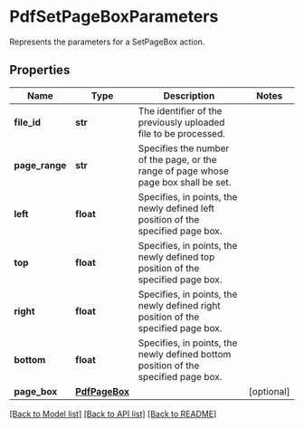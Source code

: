 # PdfSetPageBoxParameters

Represents the parameters for a SetPageBox action.
## Properties
Name | Type | Description | Notes
------------ | ------------- | ------------- | -------------
**file_id** | **str** | The identifier of the previously uploaded file to be processed. | 
**page_range** | **str** | Specifies the number of the page, or the range of page whose page box shall be set. | 
**left** | **float** | Specifies, in points, the newly defined left position of the specified page box. | 
**top** | **float** | Specifies, in points, the newly defined top position of the specified page box. | 
**right** | **float** | Specifies, in points, the newly defined right position of the specified page box. | 
**bottom** | **float** | Specifies, in points, the newly defined bottom position of the specified page box. | 
**page_box** | [**PdfPageBox**](PdfPageBox.md) |  | [optional] 

[[Back to Model list]](../README.md#documentation-for-models) [[Back to API list]](../README.md#documentation-for-api-endpoints) [[Back to README]](../README.md)



